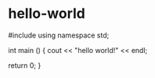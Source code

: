 # hello-world

#include <iostream> 
using namespace std;

int main () {
cout << "hello world!" << endl;

return 0;
}
